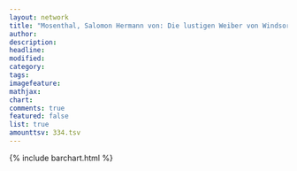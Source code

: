 ```yaml
---
layout: network
title: "Mosenthal, Salomon Hermann von: Die lustigen Weiber von Windsor (1849)"
author:
description:
headline:
modified:
category:
tags:
imagefeature: 
mathjax: 
chart: 
comments: true
featured: false
list: true
amounttsv: 334.tsv
---
```

{% include barchart.html %}
